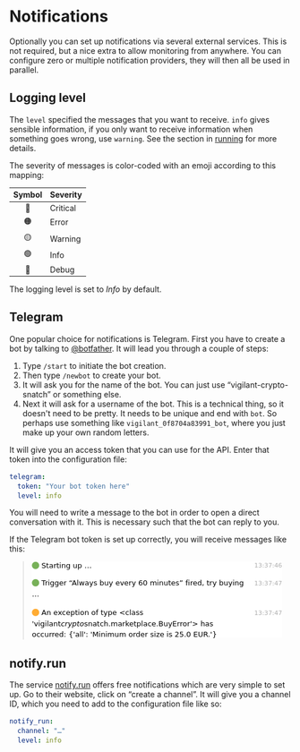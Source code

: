 # Notifications

Optionally you can set up notifications via several external services. This is not required, but a nice extra to allow monitoring from anywhere. You can configure zero or multiple notification providers, they will then all be used in parallel.

## Logging level

The `level` specified the messages that you want to receive. `info` gives sensible information, if you only want to receive information when something goes wrong, use `warning`. See the section in [running](../usage/general.md) for more details.

The severity of messages is color-coded with an emoji according to this mapping:

Symbol | Severity
:---: | :---
🔴 | Critical
🟠 | Error
🟡 | Warning
🟢 | Info
🔵 | Debug

The logging level is set to *Info* by default.

## Telegram

One popular choice for notifications is Telegram. First you have to create a bot by talking to [@botfather](https://t.me/botfather). It will lead you through a couple of steps:

1. Type `/start` to initiate the bot creation.
2. Then type `/newbot` to create your bot.
3. It will ask you for the name of the bot. You can just use “vigilant-crypto-snatch” or something else.
4. Next it will ask for a username of the bot. This is a technical thing, so it doesn't need to be pretty. It needs to be unique and end with `bot`. So perhaps use something like `vigilant_0f8704a83991_bot`, where you just make up your own random letters.

It will give you an access token that you can use for the API. Enter that token into the configuration file:

```yaml
telegram:
  token: "Your bot token here"
  level: info
```

You will need to write a message to the bot in order to open a direct conversation with it. This is necessary such that the bot can reply to you.


If the Telegram bot token is set up correctly, you will receive messages like this:

> ![](telegram-output.png)

## notify.run

The service [notify.run](https://notify.run/) offers free notifications which are very simple to set up. Go to their website, click on “create a channel”. It will give you a channel ID, which you need to add to the configuration file like so:

```yml
notify_run:
  channel: "…"
  level: info
```